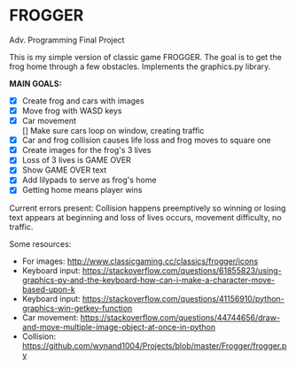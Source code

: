 # FROGGER
Adv. Programming Final Project

This is my simple version of classic game FROGGER. The goal is to get the frog home through a few obstacles.
Implements the graphics.py library.

**MAIN GOALS:**
- [x] Create frog and cars with images
- [x] Move frog with WASD keys
- [x] Car movement </br>
[] Make sure cars loop on window, creating traffic </br>
- [x] Car and frog collision causes life loss and frog moves to square one </br>
- [x] Create images for the frog's 3 lives
- [x] Loss of 3 lives is GAME OVER </br>
- [x] Show GAME OVER text </br>
- [x] Add lilypads to serve as frog's home </br>
- [x] Getting home means player wins </br>

Current errors present: Collision happens preemptively so winning or losing text appears at beginning and loss of lives occurs, movement difficulty, no traffic.

Some resources:
- For images: http://www.classicgaming.cc/classics/frogger/icons
- Keyboard input: https://stackoverflow.com/questions/61855823/using-graphics-py-and-the-keyboard-how-can-i-make-a-character-move-based-upon-k
- Keyboard input: https://stackoverflow.com/questions/41156910/python-graphics-win-getkey-function
- Car movement: https://stackoverflow.com/questions/44744656/draw-and-move-multiple-image-object-at-once-in-python
- Collision: https://github.com/wynand1004/Projects/blob/master/Frogger/frogger.py
</br>
